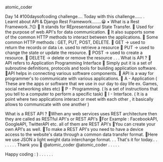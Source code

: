 atomic_coder

Day 14 #100daysofcoding challenge....
Today with this challenge......
.
Learnt about API & Django Rest Framework........😀
▪
What is a Rest Framework..?😕
🔸 It stands for REpresentational State Transfer.
🔸 Used for the purpose of web API's for data communication.
🔸 It also supports some of the common HTTP methods to interact between the applications.
🔸 Some common HTTP methods : GET, PUT, POST, DELETE.
🔸 GET -> used to return the records or data i.e. used to retrieve a resource
🔸 PUT -> used to change the state or update the resource.
🔸 POST -> used to create a resource.
🔸 DELETE -> delete or remove the resource
.
.
.
What is API ?
🔸 API refers to Application Programming Interface
🔸 Simply put it is a set of subroutine definitions, protocols and tools for building application software.
🔸API helps in connecting various software components.
🔸 API is a way for programmer's to communicate with various applications.
🔸 A - Application ( These are the apps or software that we use in our day to day life ex. Games, social networking sites etc)
🔸 P - Programming. ( Is a set of instructions that you tell to a computer to perform a specific task)
🔸 I - Interface. ( It is a point where two applications interact or meet with each other , it basically allows to communicate with one another )

What is a REST API ?
🔸When any web services uses REST architecture then they are called as RESTful API's or REST APl's
🔸For Example : FacebookAPI, GoogleAPI, TwitterAPI etc. all of them are REST API's
🔸You can create your own API's as well.
🔸To make a REST API's you need to have a device access to the website's data through a common data transfer format.
🔸Here we use JSON a light weight data interchange format.
.
.
That's it for today..
.
.
.
.
.
.
Thank you 🤗
@atomic_coder
@atomic_coder
.
.
.
.
.

Happy coding : )
.
.
.
.
.
.
